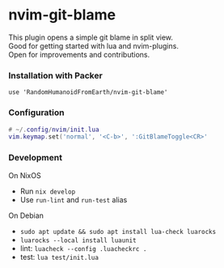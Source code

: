 # nvim-git-blame
This plugin opens a simple git blame in split view.<br/>
Good for getting started with lua and nvim-plugins.<br/>
Open for improvements and contributions.

### Installation with Packer
```
use 'RandomHumanoidFromEarth/nvim-git-blame'
```

### Configuration
```lua
# ~/.config/nvim/init.lua
vim.keymap.set('normal', '<C-b>', ':GitBlameToggle<CR>'
```

### Development

On NixOS
- Run `nix develop`
- Use `run-lint` and `run-test` alias

On Debian
- `sudo apt update && sudo apt install lua-check luarocks`
- `luarocks --local install luaunit`
- lint: `luacheck --config .luacheckrc .`
- test: `lua test/init.lua`


